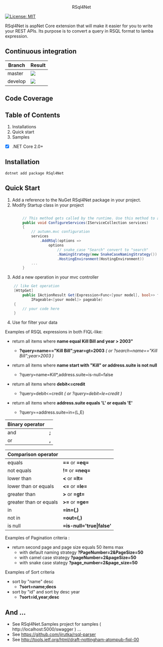 
<p align="center">
RSql4Net
</p>

[![License: MIT](https://img.shields.io/badge/License-MIT-yellow.svg)](https://github.com/gwendallg/rsql4net/blob/master/LICENSE)

RSql4Net is aspNet Core extension that will make it easier for you to write your REST APIs. Its purpose is to convert a query in RSQL format to lamba expression.

## Continuous integration

| Branch                      |  Result       |
|-----------------------------|---------------|
| master                      |  ![](https://api.travis-ci.org/gwendallg/RSql4Net.png?branch=master)       |
| develop                     |  ![](https://api.travis-ci.org/gwendallg/RSql4Net.png?branch=develop)       |

## Code Coverage

## Table of Contents
1. Installations
2. Quick start
3. Samples
- [x] .NET Core 2.0+

## Installation
```
dotnet add package RSql4Net
```

## Quick Start
1. Add a reference to the NuGet RSql4Net package in your project.
2. Modify Startup class in your project
```csharp

        // This method gets called by the runtime. Use this method to add services to the container.
        public void ConfigureServices(IServiceCollection services)
        {
            // autumn.mvc configuration
            services
                .AddRSql(options =>
                    options
                        // snake_case "Search" convert to "search"
                        .NamingStrategy(new SnakeCaseNamingStrategy())
                        .HostingEnvironment(HostingEnvironment))
            ...
        }
```

3. Add a new operation in your mvc controller

```csharp
	// like Get operation
 	[HttpGet]
        public IActionResult Get(Expression<Func<[your model], bool>> filter,
            IPageable<[your model]> pageable)
	{
		// your code here
	}
```
4. Use for filter your data

Examples of RSQL expressions in both FIQL-like:

* return all items where **name equal Kill Bill and year > 2003"**
    - **?query=name=="Kill Bill";year=gt=2003** *( or ?search=name=="Kill Bill";year>2003 )*

* return all items where **name start with "Kill" or address.suite is not null**
    - ?query=name=Kill*,address.suite=is-null=false

* return all items where **debit<=credit**
    - ?query=debit<=credit *( or ?query=debit=le=credit )*

* return all items where **address.suite equals 'L' or equals 'E'**
    - ?query==address.suite=in=(L,E)

| Binary operator||
|-|-|
|and| **;**|
|or| **,**|

| Comparison operator||
|-|-|
|equals|**==** or **=eq=**|
|not equals|**!=** or **=neq=**|
|lower than|**<** or **=lt=**|
|lower than or equals|**<=** or **=le=**|
|greater than|**>** or **=gt=**|
|greater than or equals|**>=** or **=ge=**|
|in|**=in=(,)**|
|not in| **=out=(,)**|
|is null|**=is-null='true\|false'**|


Examples of Pagination criteria :

* return second page and page size equals 50 items max
    - with default naming strategy
    **?PageNumber=2&PageSize=50**
    - with camel case strategy
    **?pageNumber=2&pageSize=50**
    - with snake case stategy
    **?page_number=2&page_size=50**

Examples of Sort criteria

* sort by "name" desc
    - **?sort=name;decs**
* sort by "id" and sort by desc year
    - **?sort=id,year;desc**

## And ...

* See RSql4Net.Samples project for samples ( http://localhost:5000/swagger ) ...
* See https://github.com/jirutka/rsql-parser
* See http://tools.ietf.org/html/draft-nottingham-atompub-fiql-00
